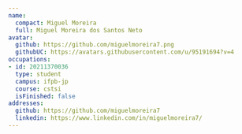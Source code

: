 ```yaml
---
name:
  compact: Miguel Moreira
  full: Miguel Moreira dos Santos Neto
avatar:
  github: https://github.com/miguelmoreira7.png
  githubUC: https://avatars.githubusercontent.com/u/95191694?v=4
occupations:
- id: 20211370036
  type: student
  campus: ifpb-jp
  course: cstsi
  isFinished: false
addresses:
  github: https://github.com/miguelmoreira7
  linkedin: https://www.linkedin.com/in/miguelmoreira7/
---
```

